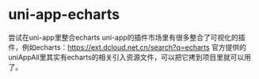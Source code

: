 # uni-app-echarts
尝试在uni-app里整合echarts
uni-app的插件市场里有很多整合了可视化的插件，例如echarts：https://ext.dcloud.net.cn/search?q=echarts
官方提供的uniAppAll里其实有echarts的相关引入资源文件，可以把它拷到项目里就可以用了。
